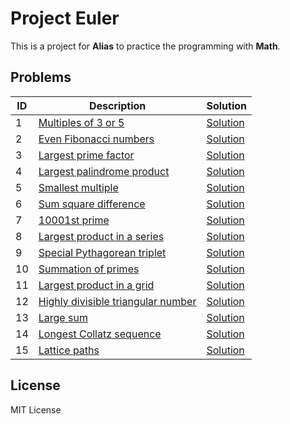 # Project Euler

This is a project for **Alias** to practice the programming with **Math**.

## Problems

| ID  | Description                                                               | Solution                 |
| --- | ------------------------------------------------------------------------- | ------------------------ |
| 1   | [Multiples of 3 or 5](https://projecteuler.net/problem=1)                 | [Solution](problem1.py)  |
| 2   | [Even Fibonacci numbers](https://projecteuler.net/problem=2)              | [Solution](problem2.py)  |
| 3   | [Largest prime factor](https://projecteuler.net/problem=3)                | [Solution](problem3.py)  |
| 4   | [Largest palindrome product](https://projecteuler.net/problem=4)          | [Solution](problem4.py)  |
| 5   | [Smallest multiple](https://projecteuler.net/problem=5)                   | [Solution](problem5.py)  |
| 6   | [Sum square difference](https://projecteuler.net/problem=6)               | [Solution](problem6.py)  |
| 7   | [10001st prime](https://projecteuler.net/problem=7)                       | [Solution](problem7.py)  |
| 8   | [Largest product in a series](https://projecteuler.net/problem=8)         | [Solution](problem8.py)  |
| 9   | [Special Pythagorean triplet](https://projecteuler.net/problem=9)         | [Solution](problem9.py)  |
| 10  | [Summation of primes](https://projecteuler.net/problem=10)                | [Solution](problem10.py) |
| 11  | [Largest product in a grid](https://projecteuler.net/problem=11)          | [Solution](problem11.py) |
| 12  | [Highly divisible triangular number](https://projecteuler.net/problem=12) | [Solution](problem12.py) |
| 13  | [Large sum](https://projecteuler.net/problem=13)                          | [Solution](problem13.py) |
| 14  | [Longest Collatz sequence](https://projecteuler.net/problem=14)           | [Solution](problem14.py) |
| 15  | [Lattice paths](https://projecteuler.net/problem=15)                      | [Solution](problem15.py) |

## License

MIT License
